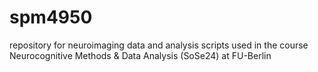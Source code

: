 # spm4950
repository for neuroimaging data and analysis scripts used in the course Neurocognitive Methods & Data Analysis (SoSe24) at FU-Berlin
